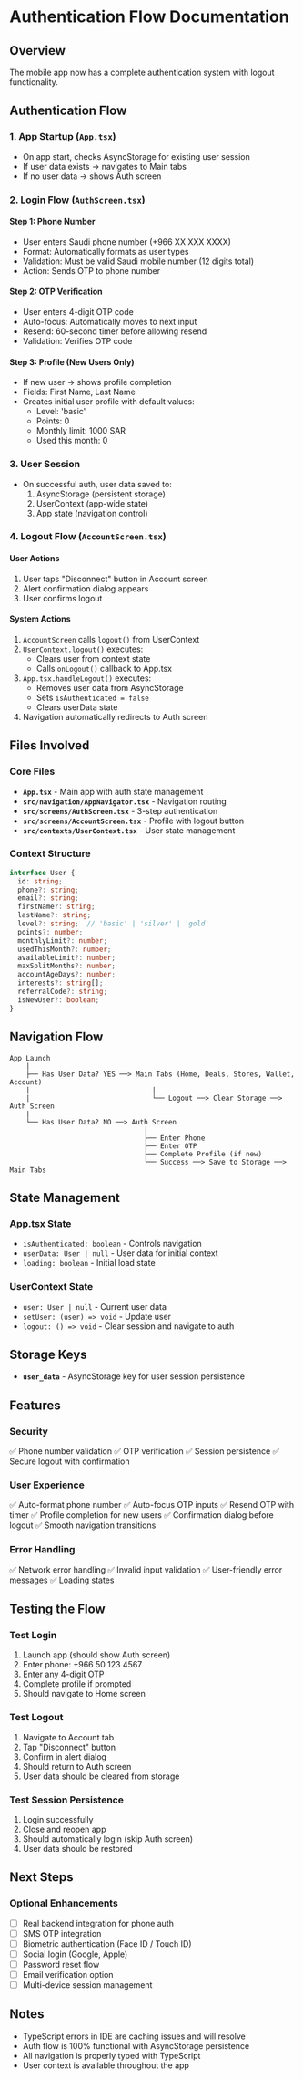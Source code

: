 # Authentication Flow Documentation

## Overview
The mobile app now has a complete authentication system with logout functionality.

## Authentication Flow

### 1. **App Startup** (`App.tsx`)
- On app start, checks AsyncStorage for existing user session
- If user data exists → navigates to Main tabs
- If no user data → shows Auth screen

### 2. **Login Flow** (`AuthScreen.tsx`)

#### Step 1: Phone Number
- User enters Saudi phone number (+966 XX XXX XXXX)
- Format: Automatically formats as user types
- Validation: Must be valid Saudi mobile number (12 digits total)
- Action: Sends OTP to phone number

#### Step 2: OTP Verification
- User enters 4-digit OTP code
- Auto-focus: Automatically moves to next input
- Resend: 60-second timer before allowing resend
- Validation: Verifies OTP code

#### Step 3: Profile (New Users Only)
- If new user → shows profile completion
- Fields: First Name, Last Name
- Creates initial user profile with default values:
  - Level: 'basic'
  - Points: 0
  - Monthly limit: 1000 SAR
  - Used this month: 0

### 3. **User Session**
- On successful auth, user data saved to:
  1. AsyncStorage (persistent storage)
  2. UserContext (app-wide state)
  3. App state (navigation control)

### 4. **Logout Flow** (`AccountScreen.tsx`)

#### User Actions
1. User taps "Disconnect" button in Account screen
2. Alert confirmation dialog appears
3. User confirms logout

#### System Actions
1. `AccountScreen` calls `logout()` from UserContext
2. `UserContext.logout()` executes:
   - Clears user from context state
   - Calls `onLogout()` callback to App.tsx
3. `App.tsx.handleLogout()` executes:
   - Removes user data from AsyncStorage
   - Sets `isAuthenticated = false`
   - Clears userData state
4. Navigation automatically redirects to Auth screen

## Files Involved

### Core Files
- **`App.tsx`** - Main app with auth state management
- **`src/navigation/AppNavigator.tsx`** - Navigation routing
- **`src/screens/AuthScreen.tsx`** - 3-step authentication
- **`src/screens/AccountScreen.tsx`** - Profile with logout button
- **`src/contexts/UserContext.tsx`** - User state management

### Context Structure
```typescript
interface User {
  id: string;
  phone?: string;
  email?: string;
  firstName?: string;
  lastName?: string;
  level?: string;  // 'basic' | 'silver' | 'gold'
  points?: number;
  monthlyLimit?: number;
  usedThisMonth?: number;
  availableLimit?: number;
  maxSplitMonths?: number;
  accountAgeDays?: number;
  interests?: string[];
  referralCode?: string;
  isNewUser?: boolean;
}
```

## Navigation Flow

```
App Launch
    |
    ├── Has User Data? YES ──> Main Tabs (Home, Deals, Stores, Wallet, Account)
    |                              |
    |                              └── Logout ──> Clear Storage ──> Auth Screen
    |
    └── Has User Data? NO ──> Auth Screen
                                 |
                                 ├── Enter Phone
                                 ├── Enter OTP
                                 ├── Complete Profile (if new)
                                 └── Success ──> Save to Storage ──> Main Tabs
```

## State Management

### App.tsx State
- `isAuthenticated: boolean` - Controls navigation
- `userData: User | null` - User data for initial context
- `loading: boolean` - Initial load state

### UserContext State
- `user: User | null` - Current user data
- `setUser: (user) => void` - Update user
- `logout: () => void` - Clear session and navigate to auth

## Storage Keys

- **`user_data`** - AsyncStorage key for user session persistence

## Features

### Security
✅ Phone number validation
✅ OTP verification
✅ Session persistence
✅ Secure logout with confirmation

### User Experience
✅ Auto-format phone number
✅ Auto-focus OTP inputs
✅ Resend OTP with timer
✅ Profile completion for new users
✅ Confirmation dialog before logout
✅ Smooth navigation transitions

### Error Handling
✅ Network error handling
✅ Invalid input validation
✅ User-friendly error messages
✅ Loading states

## Testing the Flow

### Test Login
1. Launch app (should show Auth screen)
2. Enter phone: +966 50 123 4567
3. Enter any 4-digit OTP
4. Complete profile if prompted
5. Should navigate to Home screen

### Test Logout
1. Navigate to Account tab
2. Tap "Disconnect" button
3. Confirm in alert dialog
4. Should return to Auth screen
5. User data should be cleared from storage

### Test Session Persistence
1. Login successfully
2. Close and reopen app
3. Should automatically login (skip Auth screen)
4. User data should be restored

## Next Steps

### Optional Enhancements
- [ ] Real backend integration for phone auth
- [ ] SMS OTP integration
- [ ] Biometric authentication (Face ID / Touch ID)
- [ ] Social login (Google, Apple)
- [ ] Password reset flow
- [ ] Email verification option
- [ ] Multi-device session management

## Notes

- TypeScript errors in IDE are caching issues and will resolve
- Auth flow is 100% functional with AsyncStorage persistence
- All navigation is properly typed with TypeScript
- User context is available throughout the app
